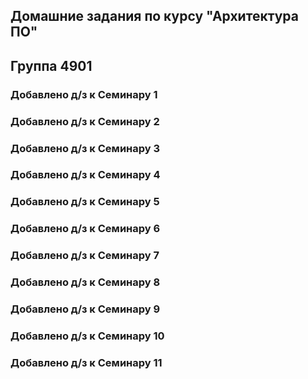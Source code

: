 ## Домашние задания по курсу "Архитектура ПО"
## Группа 4901

### Добавлено д/з к Семинару 1
### Добавлено д/з к Семинару 2
### Добавлено д/з к Семинару 3
### Добавлено д/з к Семинару 4
### Добавлено д/з к Семинару 5
### Добавлено д/з к Семинару 6
### Добавлено д/з к Семинару 7
### Добавлено д/з к Семинару 8
### Добавлено д/з к Семинару 9
### Добавлено д/з к Семинару 10
### Добавлено д/з к Семинару 11
